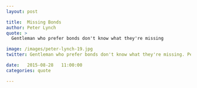 ```yaml
---
layout: post

title:  Missing Bonds
author: Peter Lynch
quote: >
  Gentleman who prefer bonds don't know what they're missing

image: /images/peter-lynch-19.jpg
twitter: Gentleman who prefer bonds don't know what they're missing. Peter Lynch http://quotes.stockflare.com/

date:   2015-08-28	 11:00:00
categories: quote

---
```


